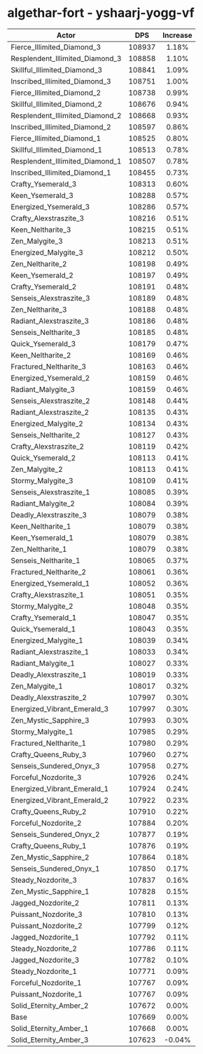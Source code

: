 # algethar-fort - yshaarj-yogg-vf
| Actor | DPS | Increase |
|---|:---:|:---:|
|Fierce_Illimited_Diamond_3|108937|1.18%|
|Resplendent_Illimited_Diamond_3|108858|1.10%|
|Skillful_Illimited_Diamond_3|108841|1.09%|
|Inscribed_Illimited_Diamond_3|108751|1.00%|
|Fierce_Illimited_Diamond_2|108738|0.99%|
|Skillful_Illimited_Diamond_2|108676|0.94%|
|Resplendent_Illimited_Diamond_2|108668|0.93%|
|Inscribed_Illimited_Diamond_2|108597|0.86%|
|Fierce_Illimited_Diamond_1|108525|0.80%|
|Skillful_Illimited_Diamond_1|108513|0.78%|
|Resplendent_Illimited_Diamond_1|108507|0.78%|
|Inscribed_Illimited_Diamond_1|108455|0.73%|
|Crafty_Ysemerald_3|108313|0.60%|
|Keen_Ysemerald_3|108288|0.57%|
|Energized_Ysemerald_3|108286|0.57%|
|Crafty_Alexstraszite_3|108216|0.51%|
|Keen_Neltharite_3|108215|0.51%|
|Zen_Malygite_3|108213|0.51%|
|Energized_Malygite_3|108212|0.50%|
|Zen_Neltharite_2|108198|0.49%|
|Keen_Ysemerald_2|108197|0.49%|
|Crafty_Ysemerald_2|108191|0.48%|
|Senseis_Alexstraszite_3|108189|0.48%|
|Zen_Neltharite_3|108188|0.48%|
|Radiant_Alexstraszite_3|108186|0.48%|
|Senseis_Neltharite_3|108185|0.48%|
|Quick_Ysemerald_3|108179|0.47%|
|Keen_Neltharite_2|108169|0.46%|
|Fractured_Neltharite_3|108163|0.46%|
|Energized_Ysemerald_2|108159|0.46%|
|Radiant_Malygite_3|108159|0.46%|
|Senseis_Alexstraszite_2|108148|0.44%|
|Radiant_Alexstraszite_2|108135|0.43%|
|Energized_Malygite_2|108134|0.43%|
|Senseis_Neltharite_2|108127|0.43%|
|Crafty_Alexstraszite_2|108119|0.42%|
|Quick_Ysemerald_2|108113|0.41%|
|Zen_Malygite_2|108113|0.41%|
|Stormy_Malygite_3|108109|0.41%|
|Senseis_Alexstraszite_1|108085|0.39%|
|Radiant_Malygite_2|108084|0.39%|
|Deadly_Alexstraszite_3|108079|0.38%|
|Keen_Neltharite_1|108079|0.38%|
|Keen_Ysemerald_1|108079|0.38%|
|Zen_Neltharite_1|108079|0.38%|
|Senseis_Neltharite_1|108065|0.37%|
|Fractured_Neltharite_2|108061|0.36%|
|Energized_Ysemerald_1|108052|0.36%|
|Crafty_Alexstraszite_1|108051|0.35%|
|Stormy_Malygite_2|108048|0.35%|
|Crafty_Ysemerald_1|108047|0.35%|
|Quick_Ysemerald_1|108043|0.35%|
|Energized_Malygite_1|108039|0.34%|
|Radiant_Alexstraszite_1|108033|0.34%|
|Radiant_Malygite_1|108027|0.33%|
|Deadly_Alexstraszite_1|108019|0.33%|
|Zen_Malygite_1|108017|0.32%|
|Deadly_Alexstraszite_2|107997|0.30%|
|Energized_Vibrant_Emerald_3|107997|0.30%|
|Zen_Mystic_Sapphire_3|107993|0.30%|
|Stormy_Malygite_1|107985|0.29%|
|Fractured_Neltharite_1|107980|0.29%|
|Crafty_Queens_Ruby_3|107960|0.27%|
|Senseis_Sundered_Onyx_3|107958|0.27%|
|Forceful_Nozdorite_3|107926|0.24%|
|Energized_Vibrant_Emerald_1|107924|0.24%|
|Energized_Vibrant_Emerald_2|107922|0.23%|
|Crafty_Queens_Ruby_2|107910|0.22%|
|Forceful_Nozdorite_2|107884|0.20%|
|Senseis_Sundered_Onyx_2|107877|0.19%|
|Crafty_Queens_Ruby_1|107876|0.19%|
|Zen_Mystic_Sapphire_2|107864|0.18%|
|Senseis_Sundered_Onyx_1|107850|0.17%|
|Steady_Nozdorite_3|107837|0.16%|
|Zen_Mystic_Sapphire_1|107828|0.15%|
|Jagged_Nozdorite_2|107811|0.13%|
|Puissant_Nozdorite_3|107810|0.13%|
|Puissant_Nozdorite_2|107799|0.12%|
|Jagged_Nozdorite_1|107792|0.11%|
|Steady_Nozdorite_2|107786|0.11%|
|Jagged_Nozdorite_3|107782|0.10%|
|Steady_Nozdorite_1|107771|0.09%|
|Forceful_Nozdorite_1|107767|0.09%|
|Puissant_Nozdorite_1|107767|0.09%|
|Solid_Eternity_Amber_2|107672|0.00%|
|Base|107669|0.00%|
|Solid_Eternity_Amber_1|107668|0.00%|
|Solid_Eternity_Amber_3|107623|-0.04%|
